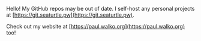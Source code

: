Hello! My GitHub repos may be out of date. I self-host any personal projects at [https://git.seaturtle.pw](https://git.seaturtle.pw).

Check out my website at [https://paul.walko.org](https://paul.walko.org) too!
